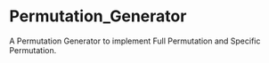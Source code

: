 Permutation_Generator
=====================

A Permutation Generator to implement Full Permutation and Specific Permutation.
